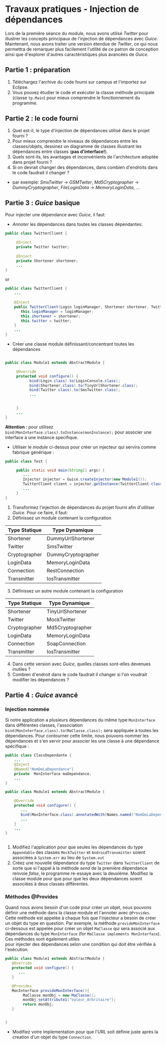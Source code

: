 # Travaux pratiques - Injection de dépendances

Lors de la première séance du module, nous avons utilisé *Twitter* pour illustrer les concepts principaux de l'injection de dépendances avec *Guice*. Maintenant, nous avons traiter une version étendue de *Twitter*, ce qui nous permettra de remarquer plus facilement l'utilité de ce patron de conception ainsi que d'explorer d'autres caractéristiques plus avancées de *Guice*. 


## Partie 1 : préparation 

1. Téléchargez l'archive du code fourni sur campus et l'importez sur Eclipse. 
2. Vous pouvez étudier le code et exécuter la classe méthode principale (classe ```tp.Main```) pour mieux comprendre le fonctionnement du programme. 

## Partie 2 : le code fourni  

1. Quel est-il, le type d'injection de dépendances utilisé dans le projet fourni ?
2. Pour mieux comprendre le niveaux de dépendances entre les classes/objets, 
dessinez un diagramme de classes illustrant les dépendances entre classes (**pas d'interface!**). 
3. Quels sont-ils, les avantages et inconvénients de l'architecture adoptée dans projet fourni ? 
4. Si on devrait changer des dépendances, dans combien d'endroits dans le code faudrait il changer ?
 * par exemple: *SmsTwitter* -> *GSMTwiter*, *Md5Cryptographer* -> *DummyCryptographer*, *FileLoginData* -> *MemoryLoginData*, ...


## Partie 3 : *Guice* basique 
Pour injecter une dépendance avec *Guice*, il faut:
 * *Annoter* les dépendances dans toutes les classes dépendantes:
 ```java
public class TwitterClient {  
 
      @Inject
      private Twitter twitter;
	
      @Inject
      private Shortener shortener;
      ...
}
 ```
 or
 ```java
public class TwitterClient {  
     ... 
    
     @Inject
     public TwitterClient(Login loginManager, Shortener shortener, Twitter twitter) {
		this.loginManager = loginManager;
		this.shortener = shortener;
		this.twitter = twitter;
     }
     ...
}
 ```
 * Créer une classe module définissant/concentrant toutes les dépendances
 ```java

public class Module1 extends AbstractModule {

      @Override
      protected void configure() {
            bind(Login.class).to(LoginConsole.class);
            bind(Shortener.class).to(TinyUrlShortener.class);
            bind(Twitter.class).to(SmsTwitter.class);
            ...
	    

      }
      ...
}
 ``` 
 **Attention :** pour utilisez ```bind(MonInterface.class).toInstance(monInstance);``` pour associer une interface à une instance specifique.
 * Utiliser le *module* ci-dessus pour créer un injecteur qui servira comme fabrique générique :
 ```java
public class Test {

      public static void main(String[] args) {
         ...	
         Injector injector = Guice.createInjector(new Module1());
         TwitterClient client = injector.getInstance(TwitterClient.class);
         ...	
      }
}
 ```


1. Transformez l'injection de dépendances du projet fourni afin d'utiliser *Guice*. Pour ce faire, il faut: 
2. Définissez un module contenant la configuration

 | Type Statique   |  Type Dynamique    | 
 | -------------   |  -------------     | 
 | Shortener       | DummyUrlShortener  | 
 | Twitter         | SmsTwitter         |      
 | Cryptographer   | DummyCryptographer |           
 | LoginData       | MemoryLoginData    |
 | Connection      | RestConnection     |
 | Transmitter     | IosTransmitter     |
3. Définissez un autre module contenant la configuration 

 | Type Statique   |  Type Dynamique    | 
 | -------------   |  -------------     | 
 | Shortener       | TinyUrlShortener  | 
 | Twitter         | MockTwitter         |      
 | Cryptographer   | Md5Cryptographer |           
 | LoginData       | MemoryLoginData    |
 | Connection      | SoapConnection     |
 | Transmitter     | IosTransmitter     |
4. Dans cette version avec *Guice*, quelles classes sont-elles devenues inutiles ? 
5. Combien d'endroit dans le code faudrait il changer si l'on voudrait modifier les dépendances ?


## Partie 4 : *Guice* avancé

### Injection nommée

Si notre application a plusieurs dépendances du même type ```MonInterface``` dans différentes classes, l'association ```bind(MonInterface.class).to(MaClasse.class);``` sera appliquée à toutes les dépendances. Pour contourner cette limite, nous pouvons nommer les dépendances et s'en servir pour associer les une classe à une dépendance spécifique : 
```java
public class ClassDependante {
    ...
    @Inject
    @Named("NomDeLaDependance")
    private  MonInterface maDependance;
    ...
}

public class Module1 extends AbstractModule {

    @Override
    protected void configure() {
       ...
       bind(MonInterface.class).annotatedWith(Names.named("NomDeLaDependance")).to(MaClasse.class);
       ...
    }
    ...
}
   
``` 
1. Modifiez l'application pour que seules les dépendances du type ```Appendable``` des classes ```MockTwitter``` et ```AndroidTransmitter``` soient associées à ```System.err``` au lieu de ```System.out```
2. Créez une nouvelle dépendance du type ```Twitter``` dans ```TwitterClient``` de sorte que si l'appel à la méthode *send* de la première dépendance renvoie *false*, le programme re-essaye avec la deuxième. Modifiez la classe module pour que pour que les deux dépendances soient associées à deux classes différentes.


### Méthodes @Provides

Quand nous avons besoin d'un code pour créer un objet, nous pouvons
définir une méthode dans la classe module et l'annoter avec ```@Provides```. Cette méthode
est appelée à chaque fois que l'injecteur a besoin de créer un objet du type en question. Par exemple, la
méthode ```provideMonInterface``` ci-dessous est appelée pour créer un objet ```MaClasse``` qui sera associé 
aux dépendances du type ```MonInterface``` (for ```MaClasse implements MonInterface```). Ces méthodes sont également utiles  
pour injecter des dépendances selon une condition qui doit être vérifiée à l'exécution. 

```java 
public class Module1 extends AbstractModule {
   @Override
   protected void configure() {
      ... 
   }

   @Provides
   MonInterface provideMonInterface(){
        MaClasse monObj = new MaClasse();
        monObj.setAttribute1("Valeur_Arbritaire");
        return monObj; 
   }


}
```

 * Modifiez votre implementation pour que l'URL soit définie juste après la creation d'un objet du type ```Connection```.
